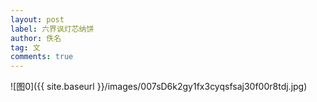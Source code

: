 ```yaml
---
layout: post
label: 六界讽灯芯纳饼
author: 佚名
tag: 文
comments: true
---
```



![图0]({{ site.baseurl }}/images/007sD6k2gy1fx3cyqsfsaj30f00r8tdj.jpg)